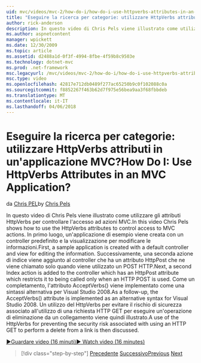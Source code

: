 ```yaml
---
uid: mvc/videos/mvc-2/how-do-i/how-do-i-use-httpverbs-attributes-in-an-mvc-application
title: "Eseguire la ricerca per categorie: utilizzare HttpVerbs attributi in un'applicazione MVC? | Microsoft Docs"
author: rick-anderson
description: In questo video di Chris Pels viene illustrato come utilizzare gli attributi HttpVerbs per controllare l'accesso ad azioni MVC. In primo luogo, un'applicazione di esempio viene creata con un valore predefinito co...
ms.author: aspnetcontent
manager: wpickett
ms.date: 12/30/2009
ms.topic: article
ms.assetid: d2488a1d-0f3f-4994-8fbe-4f59b8c9503e
ms.technology: dotnet-mvc
ms.prod: .net-framework
msc.legacyurl: /mvc/videos/mvc-2/how-do-i/how-do-i-use-httpverbs-attributes-in-an-mvc-application
msc.type: video
ms.openlocfilehash: 42817e712db0489f277ac65250b9c0f102088c0a
ms.sourcegitcommit: f8852267f463b62d7f975e56bea9aa3f68fbbdeb
ms.translationtype: MT
ms.contentlocale: it-IT
ms.lasthandoff: 04/06/2018
---
```

<a name="how-do-i-use-httpverbs-attributes-in-an-mvc-application"></a><span data-ttu-id="0fa95-105">Eseguire la ricerca per categorie: utilizzare HttpVerbs attributi in un'applicazione MVC?</span><span class="sxs-lookup"><span data-stu-id="0fa95-105">How Do I: Use HttpVerbs Attributes in an MVC Application?</span></span>
====================
<span data-ttu-id="0fa95-106">da [Chris PEL](https://twitter.com/chrispels)</span><span class="sxs-lookup"><span data-stu-id="0fa95-106">by [Chris Pels](https://twitter.com/chrispels)</span></span>

<span data-ttu-id="0fa95-107">In questo video di Chris Pels viene illustrato come utilizzare gli attributi HttpVerbs per controllare l'accesso ad azioni MVC.</span><span class="sxs-lookup"><span data-stu-id="0fa95-107">In this video Chris Pels shows how to use the HttpVerbs attributes to control access to MVC actions.</span></span> <span data-ttu-id="0fa95-108">In primo luogo, un'applicazione di esempio viene creata con un controller predefinito e la visualizzazione per modificare le informazioni.</span><span class="sxs-lookup"><span data-stu-id="0fa95-108">First, a sample application is created with a default controller and view for editing the information.</span></span> <span data-ttu-id="0fa95-109">Successivamente, una seconda azione di indice viene aggiunto al controller che ha un attributo HttpPost che ne viene chiamato solo quando viene utilizzato un POST HTTP.</span><span class="sxs-lookup"><span data-stu-id="0fa95-109">Next, a second Index action is added to the controller which has an HttpPost attribute which restricts it to being called only when an HTTP POST is used.</span></span> <span data-ttu-id="0fa95-110">Come un completamento, l'attributo AcceptVerbs() viene implementato come una sintassi alternativa per Visual Studio 2008.</span><span class="sxs-lookup"><span data-stu-id="0fa95-110">As a follow-up, the AcceptVerbs() attribute is implemented as an alternative syntax for Visual Studio 2008.</span></span> <span data-ttu-id="0fa95-111">Un utilizzo del HttpVerbs per evitare il rischio di sicurezza associato all'utilizzo di una richiesta HTTP GET per eseguire un'operazione di eliminazione da un collegamento viene quindi illustrato.</span><span class="sxs-lookup"><span data-stu-id="0fa95-111">A use of the HttpVerbs for preventing the security risk associated with using an HTTP GET to perform a delete from a link is then discussed.</span></span>

[<span data-ttu-id="0fa95-112">&#9654;Guardare video (16 minuti)</span><span class="sxs-lookup"><span data-stu-id="0fa95-112">&#9654; Watch video (16 minutes)</span></span>](https://channel9.msdn.com/Blogs/ASP-NET-Site-Videos/how-do-i-use-httpverbs-attributes-in-an-mvc-application)

> [!div class="step-by-step"]
> <span data-ttu-id="0fa95-113">[Precedente](how-do-i-work-with-model-binders-in-an-mvc-application.md)
> [Successivo](mvc2-html-encoding.md)</span><span class="sxs-lookup"><span data-stu-id="0fa95-113">[Previous](how-do-i-work-with-model-binders-in-an-mvc-application.md)
[Next](mvc2-html-encoding.md)</span></span>
